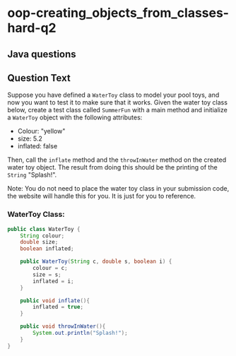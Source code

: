 # oop-creating_objects_from_classes-hard-q2

## Java questions

## Question Text

Suppose you have defined a `WaterToy` class to model your pool toys, and now you want to test it to make sure that it 
works. Given the water toy class below, create a test class called `SummerFun` with a main method and initialize a 
`WaterToy` object with the following attributes:
- Colour: "yellow"
- size: 5.2
- inflated: false

Then, call the `inflate` method and the `throwInWater` method on the created water toy object. The result from doing 
this should be the printing of the `String` "Splash!".

Note: You do not need to place the water toy class in your submission code, the website will handle this for you. It 
is just for you to reference.

### WaterToy Class:

```java
public class WaterToy {
    String colour;
    double size;
    boolean inflated;

    public WaterToy(String c, double s, boolean i) {
        colour = c;
        size = s;
        inflated = i;
    }

    public void inflate(){
        inflated = true;
    }

    public void throwInWater(){
        System.out.println("Splash!");
    }
}
```
